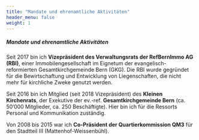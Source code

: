 ```yaml
---
title: "Mandate und ehrenamtliche Aktivitäten"
header_menu: false
weight: 1
---
```

##### Mandate und ehrenamtliche Aktivitäten

Seit 2017 bin ich **Vizepräsident des Verwaltungsrats der RefBernImmo AG (RBI)**, einer Immobilengesellschaft im Eignetum der evangelisch-reformierten Gesamtkirchgemeinde Bern (GKG). Die RBI wurde gegründet für die Bewirtschaftung und Entwicklung von Liegenschaften, die nicht mehr für kirchliche Zweke genutzt werden.

Seit 2016 bin ich Mitglied (seit 2018 Vizepräsident) des **Kleinen Kirchenrats**, der Exekutive der ev.-ref. **Gesamtkirchgemeinde Bern** (ca. 50‘000 Mitglieder, ca. 250 Beschäftigte). Hier bin ich für die Ressorts Personal und Kommunikation zuständig. 

Von 2008 bis 2015 war ich **Co-Präsident der Quartierkommission QM3** für den Stadtteil III (Mattenhof-Weissenbühl). 
